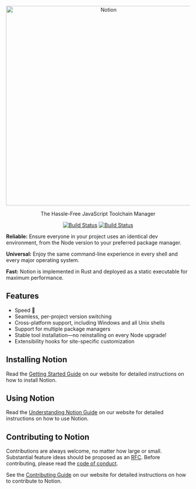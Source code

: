 <p align="center">
  <a href="https://www.notionjs.com/">
    <img alt="Notion" src="https://github.com/notion-cli/notion/master/notion.png?raw=true" width="546">
  </a>
</p>

<p align="center">
  The Hassle-Free JavaScript Toolchain Manager
</p>

<p align="center">
  <a href="https://travis-ci.org/notion-cli/notion"><img alt="Build Status" src="https://travis-ci.org/notion-cli/notion.svg?branch=master"></a>
  <a href="https://ci.appveyor.com/project/stefanpenner/notion/branch/master"><img alt="Build Status" src="https://ci.appveyor.com/api/projects/status/2cohtlutserh8jfb/branch/master?svg=true"></a>
</p>

**Reliable:** Ensure everyone in your project uses an identical dev environment, from the Node version to your preferred package manager.

**Universal:** Enjoy the same command-line experience in every shell and every major operating system.

**Fast:** Notion is implemented in Rust and deployed as a static executable for maximum performance.

## Features

- Speed 🚀
- Seamless, per-project version switching
- Cross-platform support, including Windows and all Unix shells
- Support for multiple package managers
- Stable tool installation—no reinstalling on every Node upgrade!
- Extensibility hooks for site-specific customization

## Installing Notion

Read the [Getting Started Guide](https://docs.notionjs.com/guide/getting-started) on our website for detailed instructions on how to install Notion.

## Using Notion

Read the [Understanding Notion Guide](https://docs.notionjs.com/guide/understanding) on our website for detailed instructions on how to use Notion.

## Contributing to Notion

Contributions are always welcome, no matter how large or small. Substantial feature ideas should be proposed as an [RFC](https://github.com/notion-cli/rfcs). Before contributing, please read the [code of conduct](CODE_OF_CONDUCT.md).

See the [Contributing Guide](https://docs.notionjs.com/contributing/) on our website for detailed instructions on how to contribute to Notion.
